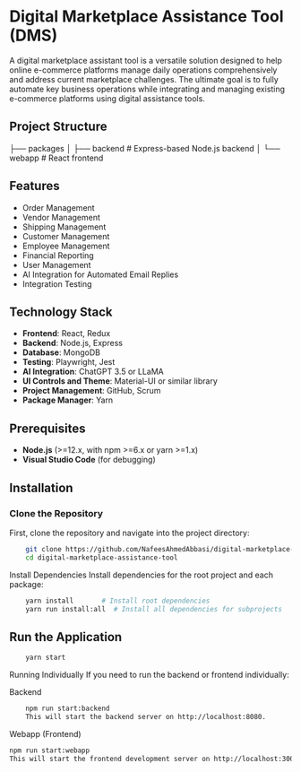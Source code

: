 # Digital Marketplace Assistance Tool (DMS)

A digital marketplace assistant tool is a versatile solution designed to help online e-commerce platforms manage daily operations comprehensively and address current marketplace challenges. 
The ultimate goal is to fully automate key business operations while integrating and managing existing e-commerce platforms using digital assistance tools.

## Project Structure

├── packages
│ ├── backend # Express-based Node.js backend
│ └── webapp # React frontend

## Features

- Order Management
- Vendor Management
- Shipping Management
- Customer Management
- Employee Management
- Financial Reporting
- User Management
- AI Integration for Automated Email Replies
- Integration Testing

## Technology Stack

- **Frontend**: React, Redux
- **Backend**: Node.js, Express
- **Database**: MongoDB
- **Testing**: Playwright, Jest
- **AI Integration**: ChatGPT 3.5 or LLaMA
- **UI Controls and Theme**: Material-UI or similar library
- **Project Management**: GitHub, Scrum
- **Package Manager**: Yarn

## Prerequisites

- **Node.js** (>=12.x, with npm >=6.x or yarn >=1.x)
- **Visual Studio Code** (for debugging)

## Installation

### Clone the Repository

First, clone the repository and navigate into the project directory:

```bash
    git clone https://github.com/NafeesAhmedAbbasi/digital-marketplace-assistance-tool.git
    cd digital-marketplace-assistance-tool
```

Install Dependencies
Install dependencies for the root project and each package:

```sh
    yarn install       # Install root dependencies
    yarn run install:all  # Install all dependencies for subprojects

```



## Run the Application

```sh
    yarn start      
```

Running Individually
If you need to run the backend or frontend individually:

Backend
```sh
    npm run start:backend
    This will start the backend server on http://localhost:8080.
```
Webapp (Frontend)

```sh
npm run start:webapp
This will start the frontend development server on http://localhost:3000.

```